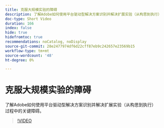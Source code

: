 ```yaml
---
title: 克服大规模实验的障碍
description: 了解Adobe如何使用平台驱动型解决方案识别并解决扩展实验（从构思到执行）过程中的关键障碍。
doc-type: Short Video
duration: 166
index: false
hide: true
hidefromtoc: true
recommendations: noCatalog, noDisplay
source-git-commit: 28e2477974df6d22cff87eb9c242657e23569b15
workflow-type: tm+mt
source-wordcount: '48'
ht-degree: 0%

---
```



# 克服大规模实验的障碍

了解Adobe如何使用平台驱动型解决方案识别并解决扩展实验（从构思到执行）过程中的关键障碍。

<!-- 62_S531_3442531_165_overcoming-barriers-to-experimentation-at-scale -->
>[!VIDEO](https://video.tv.adobe.com/v/3460385/?learn=on&enablevpops=true&captions=chi_hans)
